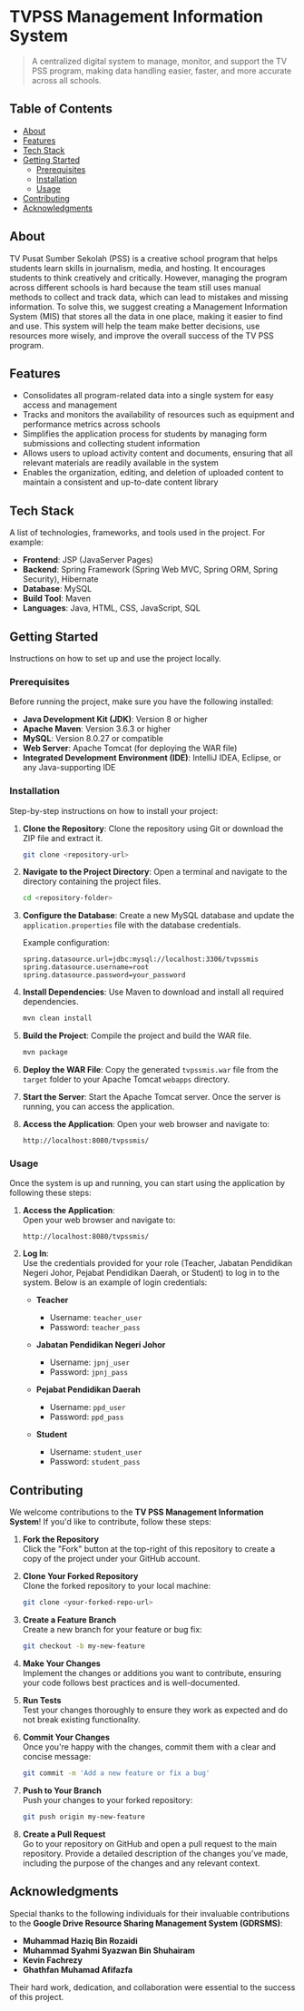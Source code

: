 # TVPSS Management Information System

> A centralized digital system to manage, monitor, and support the TV PSS program, making data handling easier, faster, and more accurate across all schools.

## Table of Contents

- [About](#about)
- [Features](#features)
- [Tech Stack](#tech-stack)
- [Getting Started](#getting-started)
  - [Prerequisites](#prerequisites)
  - [Installation](#installation)
  - [Usage](#usage)
- [Contributing](#contributing)
- [Acknowledgments](#acknowledgments)

## About

TV Pusat Sumber Sekolah (PSS) is a creative school program that helps students learn skills in journalism, media, and hosting. It encourages students to think creatively and critically. However, managing the program across different schools is hard because the team still uses manual methods to collect and track data, which can lead to mistakes and missing information. To solve this, we suggest creating a Management Information System (MIS) that stores all the data in one place, making it easier to find and use. This system will help the team make better decisions, use resources more wisely, and improve the overall success of the TV PSS program.

## Features

- Consolidates all program-related data into a single system for easy access and management
- Tracks and monitors the availability of resources such as equipment and performance metrics across schools
- Simplifies the application process for students by managing form submissions and collecting student information
- Allows users to upload activity content and documents, ensuring that all relevant materials are readily available in the system
- Enables the organization, editing, and deletion of uploaded content to maintain a consistent and up-to-date content library

## Tech Stack

A list of technologies, frameworks, and tools used in the project. For example:

- **Frontend**: JSP (JavaServer Pages)
- **Backend**: Spring Framework (Spring Web MVC, Spring ORM, Spring Security), Hibernate
- **Database**: MySQL
- **Build Tool**: Maven
- **Languages**: Java, HTML, CSS, JavaScript, SQL

## Getting Started

Instructions on how to set up and use the project locally.

### Prerequisites

Before running the project, make sure you have the following installed:

- **Java Development Kit (JDK)**: Version 8 or higher
- **Apache Maven**: Version 3.6.3 or higher
- **MySQL**: Version 8.0.27 or compatible
- **Web Server**: Apache Tomcat (for deploying the WAR file)
- **Integrated Development Environment (IDE)**: IntelliJ IDEA, Eclipse, or any Java-supporting IDE

### Installation

Step-by-step instructions on how to install your project:

1. **Clone the Repository**: Clone the repository using Git or download the ZIP file and extract it.

   ```bash
   git clone <repository-url>
   ```

2. **Navigate to the Project Directory**: Open a terminal and navigate to the directory containing the project files.

   ```bash
   cd <repository-folder>
   ```

3. **Configure the Database**: Create a new MySQL database and update the `application.properties` file with the database credentials.

   Example configuration:
   ```properties
   spring.datasource.url=jdbc:mysql://localhost:3306/tvpssmis
   spring.datasource.username=root
   spring.datasource.password=your_password
   ```

4. **Install Dependencies**: Use Maven to download and install all required dependencies.

   ```bash
   mvn clean install
   ```

5. **Build the Project**: Compile the project and build the WAR file.

   ```bash
   mvn package
   ```

6. **Deploy the WAR File**: Copy the generated `tvpssmis.war` file from the `target` folder to your Apache Tomcat `webapps` directory.

7. **Start the Server**: Start the Apache Tomcat server. Once the server is running, you can access the application.

8. **Access the Application**: Open your web browser and navigate to:

   ```url
   http://localhost:8080/tvpssmis/
   ```

### Usage

Once the system is up and running, you can start using the application by following these steps:

1. **Access the Application**:  
   Open your web browser and navigate to:

   ```url
   http://localhost:8080/tvpssmis/
   ```

2. **Log In**:  
   Use the credentials provided for your role (Teacher, Jabatan Pendidikan Negeri Johor, Pejabat Pendidikan Daerah, or Student) to log in to the system. Below is an example of login credentials:

   - **Teacher**  
     - Username: `teacher_user`  
     - Password: `teacher_pass`  

   - **Jabatan Pendidikan Negeri Johor**  
     - Username: `jpnj_user`  
     - Password: `jpnj_pass`  

   - **Pejabat Pendidikan Daerah**  
     - Username: `ppd_user`  
     - Password: `ppd_pass`  

   - **Student**  
     - Username: `student_user`  
     - Password: `student_pass`  

## Contributing

We welcome contributions to the **TV PSS Management Information System**! If you'd like to contribute, follow these steps:

1. **Fork the Repository**  
   Click the "Fork" button at the top-right of this repository to create a copy of the project under your GitHub account.

2. **Clone Your Forked Repository**  
   Clone the forked repository to your local machine:

   ```bash
   git clone <your-forked-repo-url>
   ```

3. **Create a Feature Branch**  
   Create a new branch for your feature or bug fix:

   ```bash
   git checkout -b my-new-feature
   ```

4. **Make Your Changes**  
   Implement the changes or additions you want to contribute, ensuring your code follows best practices and is well-documented.

5. **Run Tests**  
   Test your changes thoroughly to ensure they work as expected and do not break existing functionality.

6. **Commit Your Changes**  
   Once you're happy with the changes, commit them with a clear and concise message:

   ```bash
   git commit -m 'Add a new feature or fix a bug'
   ```

7. **Push to Your Branch**  
   Push your changes to your forked repository:

   ```bash
   git push origin my-new-feature
   ```

8. **Create a Pull Request**  
   Go to your repository on GitHub and open a pull request to the main repository. Provide a detailed description of the changes you’ve made, including the purpose of the changes and any relevant context.

## Acknowledgments

Special thanks to the following individuals for their invaluable contributions to the **Google Drive Resource Sharing Management System (GDRSMS)**:

- **Muhammad Haziq Bin Rozaidi**
- **Muhammad Syahmi Syazwan Bin Shuhairam**
- **Kevin Fachrezy**
- **Ghathfan Muhamad Afifazfa**

Their hard work, dedication, and collaboration were essential to the success of this project.
